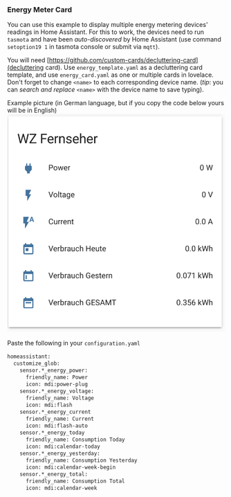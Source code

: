 ### Energy Meter Card

You can use this example to display multiple energy metering devices' readings in Home Assistant. For this to work, the devices need to run `tasmota` and have been *auto-discovered* by Home Assistant (use command `setoption19 1` in tasmota console or submit via `mqtt`).

You will need [https://github.com/custom-cards/decluttering-card](decluttering card). Use `energy_template.yaml` as a decluttering card template, and use `energy_card.yaml` as one or multiple cards in lovelace. Don't forget to change `<name>` to each corresponding device name. (*tip*: you can *search and replace* `<name>` with the device name to save typing).

Example picture (in German language, but if you copy the code below yours will be in English)
![screenshot](screenshot.png)

Paste the following in your `configuration.yaml`

```
homeassistant:
  customize_glob:
    sensor.*_energy_power:
      friendly_name: Power
      icon: mdi:power-plug
    sensor.*_energy_voltage:
      friendly_name: Voltage
      icon: mdi:flash
    sensor.*_energy_current
      friendly_name: Current
      icon: mdi:flash-auto
    sensor.*_energy_today
      friendly_name: Consumption Today
      icon: mdi:calendar-today
    sensor.*_energy_yesterday:
      friendly_name: Consumption Yesterday
      icon: mdi:calendar-week-begin
    sensor.*_energy_total:
      friendly_name: Consumption Total
      icon: mdi:calendar-week
```
